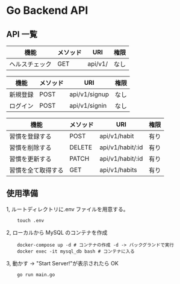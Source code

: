 # Go Backend API

## API 一覧

| 機能           | メソッド | URI     | 権限 |
| -------------- | -------- | ------- | ---- |
| ヘルスチェック | GET      | api/v1/ | なし |

| 機能     | メソッド | URI           | 権限 |
| -------- | -------- | ------------- | ---- |
| 新規登録 | POST     | api/v1/signup | なし |
| ログイン | POST     | api/v1/signin | なし |

| 機能               | メソッド | URI              | 権限 |
| ------------------ | -------- | ---------------- | ---- |
| 習慣を登録する     | POST     | api/v1/habit     | 有り |
| 習慣を削除する     | DELETE   | api/v1/habit/:id | 有り |
| 習慣を更新する     | PATCH    | api/v1/habit/:id | 有り |
| 習慣を全て取得する | GET      | api/v1/habits    | 有り |

## 使用準備

1, ルートディレクトリに.env ファイルを用意する。

```shell
    touch .env
```

2, ローカルから MySQL のコンテナを作成

```shell
    docker-compose up -d # コンテナの作成 -d -> バックグランドで実行
    docker exec -it mysql_db bash # コンテナに入る
```

3, 動かす -> "Start Server!"が表示されたら OK

```shell
    go run main.go
```
